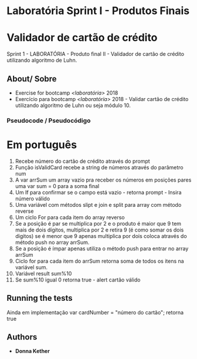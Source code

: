# Laboratória Sprint I - Produtos Finais

# Validador de cartão de crédito

Sprint 1 - LABORATÓRIA - Produto final II - Validador de cartão de crédito utilizando algoritmo de Luhn.

## About/ Sobre

* Exercise for bootcamp *<laboratória>* 2018 
* Exercício para bootcamp *<laboratória>* 2018 - Validar cartão de crédito utilizando algoritmo de Luhn ou seja módulo 10. 

### Pseudocode / Pseudocódigo

Em português
===================

1. Recebe número do cartão de crédito através do prompt
2. Função isValidCard recebe a string de números através do parâmetro num
3. A var arrSum um array vazio pra receber os números em posições pares uma var sum = 0 para a soma final
4. Um If para confirmar se o campo está vazio - retorna prompt - Insira número válido
5. Uma variável com métodos slipt e join e split para array com método reverse
6. Um ciclo For para cada item do array reverso
7. Se a posição é par se multiplica por 2 e o produto é maior que 9 tem mais de dois dígitos, multiplica por 2 e retira 9 (é como somar os dois digitos) se é menor que 9 apenas multiplica por dois coloca através do método push no array arrSum.
8. Se a posição é ímpar apenas utiliza o método push para entrar no array arrSum
9. Ciclo for para cada item do arrSum retorna soma de todos os itens na variável sum.
10. Variável result sum%10
11. Se sum%10 igual 0 retorna true - alert cartão válido


## Running the tests

Ainda em implementação
var cardNumber = "número do cartão";
retorna true

## Authors

 * **Donna Kether** 

